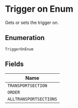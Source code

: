 
# Trigger on Enum

Gets or sets the trigger on.

## Enumeration

`TriggerOnEnum`

## Fields

| Name |
|  --- |
| `TRANSPORTSECTION` |
| `ORDER` |
| `ALLTRANSPORTSECTIONS` |

